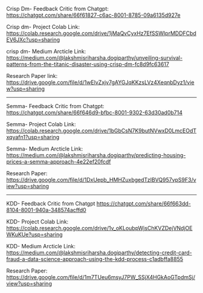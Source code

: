 Crisp Dm- Feedback Critic from Chatgpt:
https://chatgpt.com/share/66f61827-c6ac-8001-8785-09a6135d927e

Crisp dm- Project Colab Link:
https://colab.research.google.com/drive/1jMaQvCyxHz7EfSSWIprMDDFCbdEV6JXc?usp=sharing 

crisp dm- Medium Arcticle Link: 
https://medium.com/@lakshmisriharsha.dogiparthy/unveiling-survival-patterns-from-the-titanic-disaster-using-crisp-dm-fc8d9fc63617 

Research Paper link: https://drive.google.com/file/d/1wElvZxjv7gAYGJqKKzsLVz4XeqnbDyz1/view?usp=sharing

-------------------------------------------------------------------------------------------------------------------------------------------

Semma- Feedback Critic from Chatgpt: 
https://chatgpt.com/share/66f646d9-bfbc-8001-9302-63d30ad0b714 

Semma- Project Colab Link:
https://colab.research.google.com/drive/1bGbCsN7K9butNVwxD0LmcEOdTxqyafn1?usp=sharing 

Semma- Medium Arcticle Link: 
https://medium.com/@lakshmisriharsha.dogiparthy/predicting-housing-prices-a-semma-approach-4e22ef20fcdf 

Research Paper: https://drive.google.com/file/d/1DxUepb_HMHZuxbgedTzIBVQ957vpS9F3/view?usp=sharing

-------------------------------------------------------------------------------------------------------------------------------------------
KDD- Feedback Critic from Chatgpt
https://chatgpt.com/share/66f663dd-8104-8001-940a-348574acffd0 

KDD- Project Colab Link:
https://colab.research.google.com/drive/1v_oKLoubpWjsChKVZDejVNdjOEWKuKUe?usp=sharing 

KDD- Medium Arcticle Link:
https://medium.com/@lakshmisriharsha.dogiparthy/detecting-credit-card-fraud-a-data-science-approach-using-the-kdd-process-c1adbffa8855 

Research Paper: https://drive.google.com/file/d/1m7TUeu6msyJ7PW_SSjX4HGkAoGTpdmSj/view?usp=sharing

